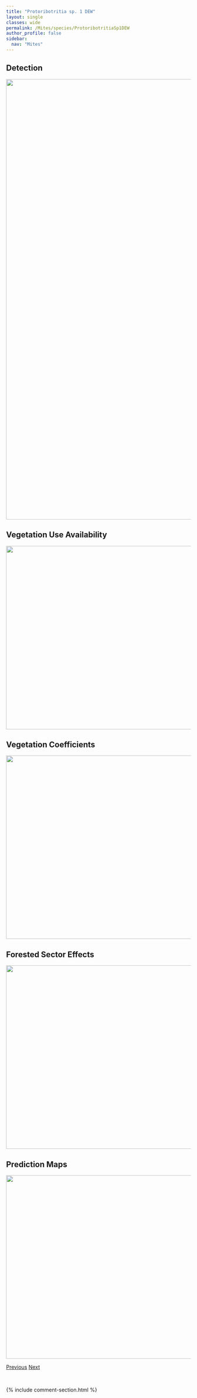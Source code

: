 ```yaml
---
title: "Protoribotritia sp. 1 DEW"
layout: single
classes: wide
permalink: /Mites/species/ProtoribotritiaSp1DEW
author_profile: false
sidebar:
  nav: "Mites"
---
```


<h2>Detection</h2>

<a href="https://drive.google.com/uc?export=view&id=1d1h1mNSsm0hhrzIlnnrFqCcSQ8Ec1teg">
<img src="https://drive.google.com/uc?export=view&id=1d1h1mNSsm0hhrzIlnnrFqCcSQ8Ec1teg" height = "1200" width = "800">
</a>


<h2>Vegetation Use Availability</h2>

<a href="https://drive.google.com/uc?export=view&id=1DCT82XpZTA5vEEQhrBsDZikS4CxMN9SN">
<img src="https://drive.google.com/uc?export=view&id=1DCT82XpZTA5vEEQhrBsDZikS4CxMN9SN" height = "500" width = "1000">
</a>


<h2>Vegetation Coefficients</h2>

<a href="https://drive.google.com/uc?export=view&id=1Eqzok85lO9pOci6sUGv4WjIzl2RLl0eH">
<img src="https://drive.google.com/uc?export=view&id=1Eqzok85lO9pOci6sUGv4WjIzl2RLl0eH" height = "500" width = "1000">
</a>


<h2>Forested Sector Effects</h2>

<a href="https://drive.google.com/uc?export=view&id=1a9tJvCUMjnj85ip3ZaWdgQbi5nRwGP4-">
<img src="https://drive.google.com/uc?export=view&id=1a9tJvCUMjnj85ip3ZaWdgQbi5nRwGP4-" height = "500" width = "1000">
</a>


<h2>Prediction Maps</h2>

<a href="https://drive.google.com/uc?export=view&id=1qP7uAJMN9CobCsbEqlDdiWHv83mQNnB1">
<img src="https://drive.google.com/uc?export=view&id=1qP7uAJMN9CobCsbEqlDdiWHv83mQNnB1" height = "500" width = "1000">
</a>


<a href="/DevelopmentWebsite/Mites/species/ProtoribatesSp3LML" class="pagination--pager" title="Protoribates sp. 3 LML">Previous</a> <a href="/DevelopmentWebsite/Mites/species/PunctoribatesPalustris" class="pagination--pager" title="Punctoribates palustris">Next</a>

<p>&nbsp;</p>

{% include comment-section.html %}
